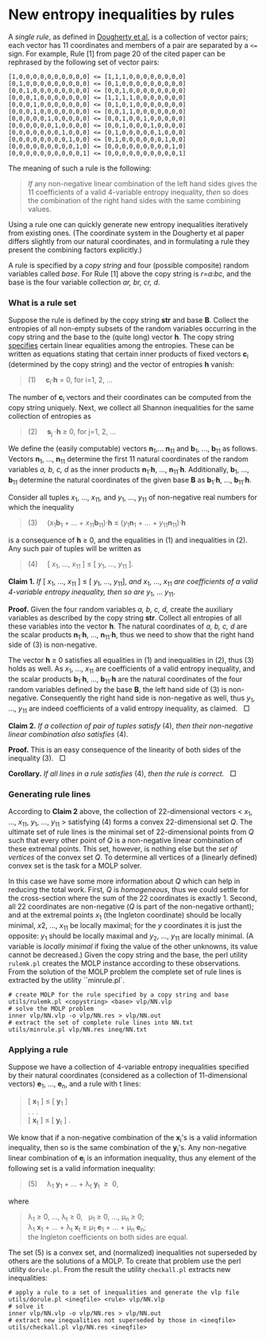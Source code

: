 New entropy inequalities by rules
=================================

A *single rule*, as defined in [Dougherty et al](http://arxiv.org/pdf/1104.3602v1),
is a collection of vector pairs; each vector has 11 coordinates and members
of a pair are separated by a `<=` sign. For example, Rule [1] from page 20
of the cited paper can be rephrased by the following set of vector pairs:

    [1,0,0,0,0,0,0,0,0,0,0] <= [1,1,1,0,0,0,0,0,0,0,0]
    [0,1,0,0,0,0,0,0,0,0,0] <= [0,1,0,0,0,0,0,0,0,0,0]
    [0,0,1,0,0,0,0,0,0,0,0] <= [0,0,1,0,0,0,0,0,0,0,0]
    [0,0,0,1,0,0,0,0,0,0,0] <= [1,1,1,1,0,0,0,0,0,0,0]
    [0,0,0,1,0,0,0,0,0,0,0] <= [0,1,0,1,0,0,0,0,0,0,0]
    [0,0,0,1,0,0,0,0,0,0,0] <= [0,0,1,1,0,0,0,0,0,0,0]
    [0,0,0,0,0,1,0,0,0,0,0] <= [0,0,1,0,0,1,0,0,0,0,0]
    [0,0,0,0,0,0,1,0,0,0,0] <= [0,0,1,0,0,0,1,0,0,0,0]
    [0,0,0,0,0,0,0,1,0,0,0] <= [0,1,0,0,0,0,0,1,0,0,0]
    [0,0,0,0,0,0,0,0,1,0,0] <= [0,1,0,0,0,0,0,0,1,0,0]
    [0,0,0,0,0,0,0,0,0,1,0] <= [0,0,0,0,0,0,0,0,0,1,0]
    [0,0,0,0,0,0,0,0,0,0,1] <= [0,0,0,0,0,0,0,0,0,0,1]

The meaning of such a rule is the following:

> *If* any non-negative linear combination of the left hand sides
> gives the 11 coefficients of a valid 4-variable entropy inequality, *then* so
> does the combination of the right hand sides with the same combining
> values.

Using a rule one can quickly generate new entropy inequalities iteratively
from existing ones.
(The coordinate system in the Dougherty et al paper differs slightly from
our natural coordinates, and in formulating a rule they present the
combining factors explicitly.)

A rule is specified by a *copy string* and four (possible composite) random
variables called *base*. For Rule [1] above the copy string is *r*=*a*:*bc*, and
the base is the four variable collection *ar, br, cr, d*.

### What is a rule set

Suppose the rule is defined by the copy string **str** and base **B**.
Collect the entropies of all non-empty subsets of the random variables
occurring in the copy string and the base to the (quite long) vector **h**.
The copy string [specifies](copy/DESCRIPTION.md) certain linear equalities
among the entropies. These can be written as equations stating that certain
inner products of fixed
vectors **c**<sub>i</sub> (determined by the copy string) and the vector of
entropies **h** vanish:

> (1) &nbsp; &nbsp;  **c**<sub>i</sub>&#183;**h** = 0, for i=1, 2, ...

The number of **c**<sub>i</sub> vectors and their coordinates can be computed
from the copy string uniquely. Next, we collect all Shannon inequalities for the same
collection of entropies as

> (2) &nbsp; &nbsp; **s**<sub>j</sub> &#183;**h** &ge; 0, for j=1, 2, ...

We define the (easily computable) vectors **n**<sub>1</sub>,... **n**<sub>11</sub>
and **b**<sub>1</sub>, ..., **b**<sub>11</sub> as follows. Vectors
**n**<sub>1</sub>, ..., **n**<sub>11</sub> determine the first
11 natural coordinates of the random variables *a, b, c, d* as the inner
products **n**<sub>1</sub>&#183;**h**, ..., **n**<sub>11</sub>&#183;**h**.
Additionally, **b**<sub>1</sub>, ..., **b**<sub>11</sub> determine the natural
coordinates of the given base **B** as **b**<sub>1</sub>&#183;**h**, ..., 
**b**<sub>11</sub>&#183;**h**.

Consider all tuples  *x*<sub>1</sub>, ..., *x*<sub>11</sub>, and *y*<sub>1</sub>,
..., *y*<sub>11</sub> of non-negative real numbers for which the inequality

> (3) &nbsp; &nbsp; (*x*<sub>1</sub>**b**<sub>1</sub> + ... +
>                *x*<sub>11</sub>**b**<sub>11</sub>)&#183;**h** &le;
>              (*y*<sub>1</sub>**n**<sub>1</sub> + ... +
>                *y*<sub>11</sub>**n**<sub>11</sub>)&#183;**h**

is a consequence of **h** &ge; 0, and the equalities in (1) and inequalities
in (2). Any such pair of tuples will be written as

>  (4) &nbsp; &nbsp;  [ *x*<sub>1</sub>, ..., *x*<sub>11</sub> ] &le; [ *y*<sub>1</sub>, ...,
> *y*<sub>11</sub> ].


**Claim 1.** *If* [ *x*<sub>1</sub>, ..., *x*<sub>11</sub> ] &le; [
*y*<sub>1</sub>, ..., *y*<sub>11</sub>], *and*
*x*<sub>1</sub>, ..., *x*<sub>11</sub> *are coefficients of a valid 
4-variable entropy inequality, then so are* *y*<sub>1</sub>, ... *y*<sub>11</sub>.


**Proof.** 
Given the four random variables *a, b, c, d,* create the auxiliary
variables as described by the copy string **str**. Collect all entropies of
all these variables into the vector **h**. The natural coordinates of *a, b,
c, d* are the scalar products **n**<sub>1</sub>&#183;**h**, ...,
**n**<sub>11</sub>&#183;**h**, thus we need to show that the right hand side
of (3) is non-negative.

The vector **h** &ge; 0 satisfies all
equalities in (1) and inequalities in (2), thus (3) holds as well. As
*x*<sub>1</sub>, ..., *x*<sub>11</sub> are coefficients of a valid entropy
inequality, and the scalar products **b**<sub>1</sub>&#183;**h**, ...,
**b**<sub>11</sub>&#183;**h** are the natural coordinates of the four random
variables defined by the base **B**, the left hand side of (3) is
non-negative. Consequently the right hand side is non-negative as well, thus
*y*<sub>1</sub>, ..., *y*<sub>11</sub> are indeed coefficients of a valid
entropy inequality, as claimed. &nbsp; &#x25a1;

**Claim 2.** *If a collection of pair of tuples satisfy* (4), *then their
non-negative linear combination also satisfies* (4).

**Proof.**
This is an easy consequence of the linearity of both sides of the inequality
(3). &nbsp; &#x25a1;

**Corollary.** *If all lines in a rule satisfies* (4), *then the rule is
correct.* &nbsp; &#x25a1;


### Generating rule lines

According to **Claim 2** above, the collection of 22-dimensional vectors
&lt; *x*<sub>1</sub>, ..., *x*<sub>11</sub>, *y*<sub>1</sub>, ...,
*y*<sub>11</sub> &gt; satisfying (4) forms a convex 22-dimensional set *Q*. 
The ultimate set of rule lines is the minimal set of 22-dimensional points
from *Q* such that every other point of *Q* is a non-negative linear combination of
these extremal points.  This set, however, is nothing else but the *set of vertices*
of the convex set *Q*.  To determine all vertices of a (linearly defined) convex set
is the task for a MOLP solver.

In this case we have some more information about *Q* which can
help in reducing the total work. First, *Q* is *homogeneous*, thus we
could settle for the cross-section where the sum of the 22 coordinates is
exactly 1. Second, all 22 coordinates are non-negative (*Q* is part of the
non-negative orthant); and at the extremal points *x*<sub>1</sub> (the 
Ingleton coordinate) should be locally minimal,
*x*<aub>2</sub>, ..., *x*<sub>11</sub> be locally maximal; for the *y* 
coordinates it is just the opposite: *y*<sub>1</sub> should be locally
maximal and *y*<sub>2</sub>, ..., *y*<sub>11</sub> are locally minimal. 
(A variable is *locally minimal* if fixing the value of the other unknowns,
its value cannot be decreased.)
Given the copy string and the base,
the perl utility `rulemk.pl` creates the MOLP instance according to these
observations. From the solution of the MOLP problem the complete set of 
rule lines is extracted by the utility ``minrule.pl`.

    # create MOLP for the rule specified by a copy string and base
    utils/rulemk.pl <copystring> <base> vlp/NN.vlp
    # solve the MOLP problem
    inner vlp/NN.vlp -o vlp/NN.res > vlp/NN.out
    # extract the set of complete rule lines into NN.txt
    utils/minrule.pl vlp/NN.res ineq/NN.txt


### Applying a rule

Suppose we have a collection of 4-variable entropy inequalities 
specified by their natural coordinates (considered as a collection 
of 11-dimensional vectors) **e**<sub>1</sub>, ..., **e**<sub>n</sub>, 
and a rule with t lines:

>    [ **x**<sub>1</sub> ] &le; [ **y**<sub>1</sub> ]<br>
>    . . . <br>
>    [ **x**<sub>t</sub> ] &le; [ **y**<sub>t</sub> ] .

We know that if a non-negative combination of the **x**<sub>i</sub>'s is
a valid information inequality, then so is the same combination of the
**y**<sub>i</sub>'s. Any non-negative linear combination of
**e**<sub>j</sub> is an information inequality, thus any element of 
the following set is a valid information inequality:

>  (5) &nbsp; &nbsp;  &lambda;<sub>1</sub> **y**<sub>1</sub> + ... + 
>  &lambda;<sub>t</sub> **y**<sub>t</sub> &nbsp;&ge;&nbsp; 0,

where

> &lambda;<sub>1</sub> &ge; 0, ..., &lambda;<sub>t</sub> &ge; 0, &nbsp;
> &mu;<sub>1</sub> &ge; 0, ..., &mu;<sub>n</sub> &ge; 0; <br>
> &lambda;<sub>1</sub> **x**<sub>1</sub> + ... + &lambda;<sub>t</sub>
> **x**<sub>t</sub> &ge; &mu;<sub>1</sub> **e**<sub>1</sub> + ... +
> &mu;<sub>n</sub> **e**<sub>n</sub>; <br>
> the Ingleton coefficients on both sides are equal.

The set (5) is a convex set, and (normalized) inequalities not superseded
by others are the solutions of a MOLP. To create that problem use the
perl utility `dorule.pl`. From the result the utility `checkall.pl` extracts
new inequalities:

    # apply a rule to a set of inequalities and generate the vlp file
    utils/dorule.pl <ineqfile> <rule> vlp/NN.vlp
    # solve it
    inner vlp/NN.vlp -o vlp/NN.res > vlp/NN.out
    # extract new inequalities not superseded by those in <ineqfile>
    utils/checkall.pl vlp/NN.res <ineqfile>

